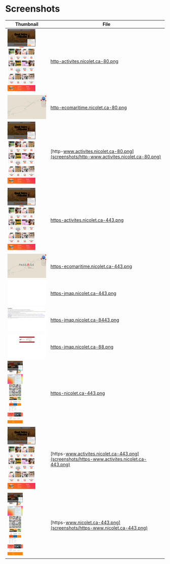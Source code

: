 # Screenshots
| Thumbnail | File |
| --- | --- |
| ![Thumbnail](thumbnails/http-activites.nicolet.ca-80.png) | [http-activites.nicolet.ca-80.png](screenshots/http-activites.nicolet.ca-80.png) |
| ![Thumbnail](thumbnails/http-ecomaritime.nicolet.ca-80.png) | [http-ecomaritime.nicolet.ca-80.png](screenshots/http-ecomaritime.nicolet.ca-80.png) |
| ![Thumbnail](thumbnails/http-www.activites.nicolet.ca-80.png) | [http-www.activites.nicolet.ca-80.png](screenshots/http-www.activites.nicolet.ca-80.png) |
| ![Thumbnail](thumbnails/https-activites.nicolet.ca-443.png) | [https-activites.nicolet.ca-443.png](screenshots/https-activites.nicolet.ca-443.png) |
| ![Thumbnail](thumbnails/https-ecomaritime.nicolet.ca-443.png) | [https-ecomaritime.nicolet.ca-443.png](screenshots/https-ecomaritime.nicolet.ca-443.png) |
| ![Thumbnail](thumbnails/https-jmap.nicolet.ca-443.png) | [https-jmap.nicolet.ca-443.png](screenshots/https-jmap.nicolet.ca-443.png) |
| ![Thumbnail](thumbnails/https-jmap.nicolet.ca-8443.png) | [https-jmap.nicolet.ca-8443.png](screenshots/https-jmap.nicolet.ca-8443.png) |
| ![Thumbnail](thumbnails/https-jmap.nicolet.ca-88.png) | [https-jmap.nicolet.ca-88.png](screenshots/https-jmap.nicolet.ca-88.png) |
| ![Thumbnail](thumbnails/https-nicolet.ca-443.png) | [https-nicolet.ca-443.png](screenshots/https-nicolet.ca-443.png) |
| ![Thumbnail](thumbnails/https-www.activites.nicolet.ca-443.png) | [https-www.activites.nicolet.ca-443.png](screenshots/https-www.activites.nicolet.ca-443.png) |
| ![Thumbnail](thumbnails/https-www.nicolet.ca-443.png) | [https-www.nicolet.ca-443.png](screenshots/https-www.nicolet.ca-443.png) |
